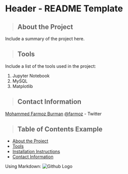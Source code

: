 # Header - README Template
<a class="anchor" id="about the projects"></a>
>## About the Project
Include a summary of the project here.

<a class="anchor" id="tools"></a>
>## Tools
Include a list of the tools used in the project:
1. Jupyter Notebook
2. MySQL
3. Matplotlib

<a class="anchor" id="contact"></a>
>## Contact Information
[Mohammed Farmoz Burman](https://www.linkedin.com/in/farmoz/detail/recent-activity/posts/)
[@farmoz](https://twitter.com/farmoz) - Twitter

>## Table of Contents Example
* [About the Project](#about_the_project)
* [Tools](#tools)
* [Installation Instructions](#installation_instructions)
* [Contact Information](#contact)

Using Markdown:
![Github Logo](https://github.githubassets.com/images/modules/logos_page/Octocat.png "Github logo - markdown")